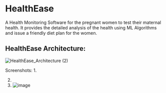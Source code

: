 # HealthEase
A Health Monitoring Software for the pregnant women to test their maternal health. It provides the detailed analysis of the health using ML Algorithms and issue a friendly diet plan for the women. 
## HealthEase Architecture:
![HealthEase_Architecture (2)](https://github.com/GriffinAnnshual/Health-Ease/assets/77448860/2a750b28-4c33-4ba2-8714-8e9989aa507c)

Screenshots:
1.

2. 
3. ![image](https://github.com/GriffinAnnshual/Health-Ease/assets/77448860/1b215585-2b7a-42e0-add9-6b107dd23de7)

